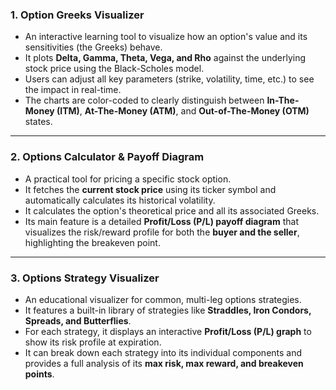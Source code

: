 ### 1. Option Greeks Visualizer 

* An interactive learning tool to visualize how an option's value and its sensitivities (the Greeks) behave.
* It plots **Delta, Gamma, Theta, Vega, and Rho** against the underlying stock price using the Black-Scholes model.
* Users can adjust all key parameters (strike, volatility, time, etc.) to see the impact in real-time.
* The charts are color-coded to clearly distinguish between **In-The-Money (ITM)**, **At-The-Money (ATM)**, and **Out-of-The-Money (OTM)** states.

---

### 2. Options Calculator & Payoff Diagram 

* A practical tool for pricing a specific stock option.
* It fetches the **current stock price** using its ticker symbol and automatically calculates its historical volatility.
* It calculates the option's theoretical price and all its associated Greeks.
* Its main feature is a detailed **Profit/Loss (P/L) payoff diagram** that visualizes the risk/reward profile for both the **buyer and the seller**, highlighting the breakeven point.

---

### 3. Options Strategy Visualizer 

* An educational visualizer for common, multi-leg options strategies.
* It features a built-in library of strategies like **Straddles, Iron Condors, Spreads, and Butterflies**.
* For each strategy, it displays an interactive **Profit/Loss (P/L) graph** to show its risk profile at expiration.
* It can break down each strategy into its individual components and provides a full analysis of its **max risk, max reward, and breakeven points**.
